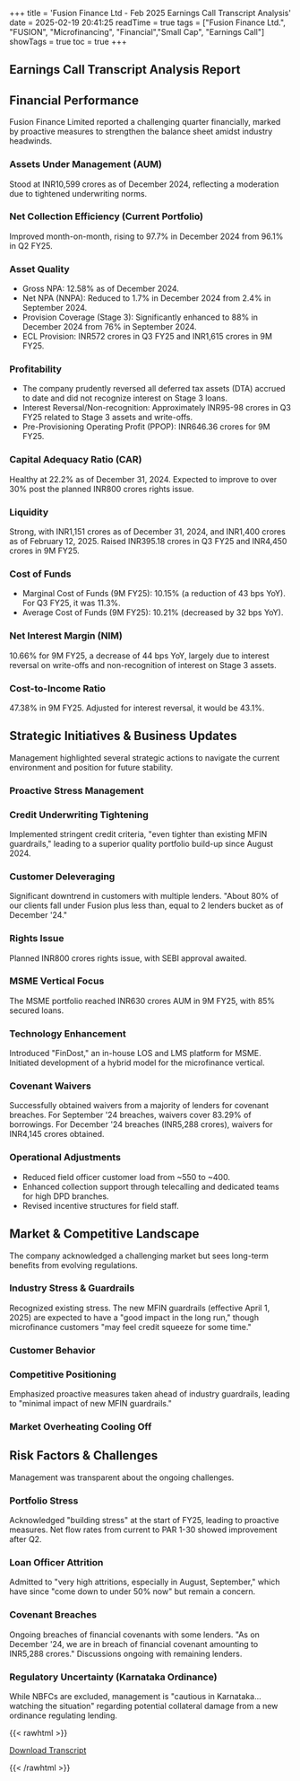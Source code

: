 +++
title = 'Fusion Finance Ltd - Feb 2025 Earnings Call Transcript Analysis'
date = 2025-02-19 20:41:25
readTime = true
tags = ["Fusion Finance Ltd.", "FUSION", "Microfinancing", "Financial","Small Cap", "Earnings Call"]
showTags = true
toc = true
+++



## Earnings Call Transcript Analysis Report
## Financial Performance

Fusion Finance Limited reported a challenging quarter financially, marked by proactive measures to strengthen the balance sheet amidst industry headwinds.

### Assets Under Management (AUM)

Stood at INR10,599 crores as of December 2024, reflecting a moderation due to tightened underwriting norms.

### Net Collection Efficiency (Current Portfolio)

Improved month-on-month, rising to 97.7% in December 2024 from 96.1% in Q2 FY25.

### Asset Quality

*   Gross NPA: 12.58% as of December 2024.
*   Net NPA (NNPA): Reduced to 1.7% in December 2024 from 2.4% in September 2024.
*   Provision Coverage (Stage 3): Significantly enhanced to 88% in December 2024 from 76% in September 2024.
*   ECL Provision: INR572 crores in Q3 FY25 and INR1,615 crores in 9M FY25.

### Profitability

*   The company prudently reversed all deferred tax assets (DTA) accrued to date and did not recognize interest on Stage 3 loans.
*   Interest Reversal/Non-recognition: Approximately INR95-98 crores in Q3 FY25 related to Stage 3 assets and write-offs.
*   Pre-Provisioning Operating Profit (PPOP): INR646.36 crores for 9M FY25.

### Capital Adequacy Ratio (CAR)

Healthy at 22.2% as of December 31, 2024. Expected to improve to over 30% post the planned INR800 crores rights issue.

### Liquidity

Strong, with INR1,151 crores as of December 31, 2024, and INR1,400 crores as of February 12, 2025. Raised INR395.18 crores in Q3 FY25 and INR4,450 crores in 9M FY25.

### Cost of Funds

*   Marginal Cost of Funds (9M FY25): 10.15% (a reduction of 43 bps YoY). For Q3 FY25, it was 11.3%.
*   Average Cost of Funds (9M FY25): 10.21% (decreased by 32 bps YoY).

### Net Interest Margin (NIM)

10.66% for 9M FY25, a decrease of 44 bps YoY, largely due to interest reversal on write-offs and non-recognition of interest on Stage 3 assets.

### Cost-to-Income Ratio

47.38% in 9M FY25. Adjusted for interest reversal, it would be 43.1%.

## Strategic Initiatives & Business Updates

Management highlighted several strategic actions to navigate the current environment and position for future stability.

### Proactive Stress Management

### Credit Underwriting Tightening

Implemented stringent credit criteria, "even tighter than existing MFIN guardrails," leading to a superior quality portfolio build-up since August 2024.

### Customer Deleveraging

Significant downtrend in customers with multiple lenders. "About 80% of our clients fall under Fusion plus less than, equal to 2 lenders bucket as of December '24."

### Rights Issue

Planned INR800 crores rights issue, with SEBI approval awaited.

### MSME Vertical Focus

The MSME portfolio reached INR630 crores AUM in 9M FY25, with 85% secured loans.

### Technology Enhancement

Introduced "FinDost," an in-house LOS and LMS platform for MSME. Initiated development of a hybrid model for the microfinance vertical.

### Covenant Waivers

Successfully obtained waivers from a majority of lenders for covenant breaches. For September '24 breaches, waivers cover 83.29% of borrowings. For December '24 breaches (INR5,288 crores), waivers for INR4,145 crores obtained.

### Operational Adjustments

*   Reduced field officer customer load from ~550 to ~400.
*   Enhanced collection support through telecalling and dedicated teams for high DPD branches.
*   Revised incentive structures for field staff.

## Market & Competitive Landscape

The company acknowledged a challenging market but sees long-term benefits from evolving regulations.

### Industry Stress & Guardrails

Recognized existing stress. The new MFIN guardrails (effective April 1, 2025) are expected to have a "good impact in the long run," though microfinance customers "may feel credit squeeze for some time."

### Customer Behavior

### Competitive Positioning

Emphasized proactive measures taken ahead of industry guardrails, leading to "minimal impact of new MFIN guardrails."

### Market Overheating Cooling Off

## Risk Factors & Challenges

Management was transparent about the ongoing challenges.

### Portfolio Stress

Acknowledged "building stress" at the start of FY25, leading to proactive measures. Net flow rates from current to PAR 1-30 showed improvement after Q2.

### Loan Officer Attrition

Admitted to "very high attritions, especially in August, September," which have since "come down to under 50% now" but remain a concern.

### Covenant Breaches

Ongoing breaches of financial covenants with some lenders. "As on December '24, we are in breach of financial covenant amounting to INR5,288 crores." Discussions ongoing with remaining lenders.

### Regulatory Uncertainty (Karnataka Ordinance)

While NBFCs are excluded, management is "cautious in Karnataka... watching the situation" regarding potential collateral damage from a new ordinance regulating lending.



{{< rawhtml >}}

<div class="button-container">    
    <a href="https://fusionfin.com/wp-content/uploads/2025/02/FusionFin_Q325_Transcript.pdf" target="_blank" class="report-button">
      <i class="fas fa-file-pdf"></i> Download Transcript
    </a>
</div>
    
{{< /rawhtml >}}
